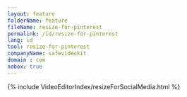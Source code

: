 ```yaml
---
layout: feature
folderName: feature
fileName: resize-for-pinterest
permalink: /id/resize-for-pinterest
lang: id
tool: resize-for-pinterest
companyName: safevideokit
domain : com
nobox: true
---
```


{% include VideoEditorIndex/resizeForSocialMedia.html %}

   